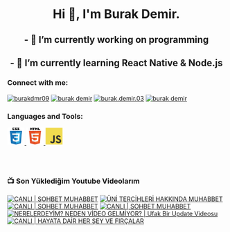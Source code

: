 <h1 align="center">Hi 👋, I'm Burak Demir.</h1>
<h2 align="center">- 🔭 I’m currently working on programming</h2>
<h2 align="center">- 🌱 I’m currently learning React Native & Node.js</h2>

<h3 align="left">Connect with me:</h3>
<p align="left">
<a href="https://twitter.com/burakdmr09" target="blank"><img align="center" src="https://raw.githubusercontent.com/rahuldkjain/github-profile-readme-generator/master/src/images/icons/Social/twitter.svg" alt="burakdmr09" height="30" width="40" /></a>
<a href="https://linkedin.com/in/burak-demir-8a5410189/" target="blank"><img align="center" src="https://raw.githubusercontent.com/rahuldkjain/github-profile-readme-generator/master/src/images/icons/Social/linked-in-alt.svg" alt="burak demir" height="30" width="40" /></a>
<a href="https://www.instagram.com/burakdmr.dev/" target="blank"><img align="center" src="https://raw.githubusercontent.com/rahuldkjain/github-profile-readme-generator/master/src/images/icons/Social/instagram.svg" alt="burak.demir.03" height="30" width="40" /></a>
<a href="https://www.youtube.com/channel/UCDdNshkQY13SfUZh4JgkcQg" target="blank"><img align="center" src="https://raw.githubusercontent.com/rahuldkjain/github-profile-readme-generator/master/src/images/icons/Social/youtube.svg" alt="burak demir" height="30" width="40" /></a>
</p>

<h3 align="left">Languages and Tools:</h3>
<p align="left"> <a href="https://www.w3schools.com/css/" target="_blank"> <img src="https://raw.githubusercontent.com/devicons/devicon/master/icons/css3/css3-original-wordmark.svg" alt="css3" width="40" height="40"/> </a> <a href="https://www.w3.org/html/" target="_blank"> <img src="https://raw.githubusercontent.com/devicons/devicon/master/icons/html5/html5-original-wordmark.svg" alt="html5" width="40" height="40"/> </a> <a href="https://developer.mozilla.org/en-US/docs/Web/JavaScript" target="_blank"> <img src="https://raw.githubusercontent.com/devicons/devicon/master/icons/javascript/javascript-original.svg" alt="javascript" width="40" height="40"/> </a> </p>
<br />

#

### 📺 Son Yüklediğim Youtube Videolarım

<!-- BEGIN YOUTUBE-CARDS -->
[![CANLI | SOHBET MUHABBET](https://ytcards.demolab.com/?id=aJnfq6IujW0&title=CANLI+%7C+SOHBET+MUHABBET&lang=en&timestamp=1690233760&background_color=%230d1117&title_color=%23ffffff&stats_color=%23dedede&width=250&border_radius=5 "CANLI | SOHBET MUHABBET")](https://www.youtube.com/watch?v=aJnfq6IujW0)
[![ÜNİ TERCİHLERİ HAKKINDA MUHABBET](https://ytcards.demolab.com/?id=IU4MctBP0IU&title=%C3%9CN%C4%B0+TERC%C4%B0HLER%C4%B0+HAKKINDA+MUHABBET&lang=en&timestamp=1690277420&background_color=%230d1117&title_color=%23ffffff&stats_color=%23dedede&width=250&border_radius=5 "ÜNİ TERCİHLERİ HAKKINDA MUHABBET")](https://www.youtube.com/watch?v=IU4MctBP0IU)
[![CANLI | SOHBET MUHABBET](https://ytcards.demolab.com/?id=CLvCXat1pAE&title=CANLI+%7C+SOHBET+MUHABBET&lang=en&timestamp=1689758591&background_color=%230d1117&title_color=%23ffffff&stats_color=%23dedede&width=250&border_radius=5 "CANLI | SOHBET MUHABBET")](https://www.youtube.com/watch?v=CLvCXat1pAE)
[![CANLI | SOHBET MUHABBET](https://ytcards.demolab.com/?id=cUbG-3rGNYc&title=CANLI+%7C+SOHBET+MUHABBET&lang=en&timestamp=1689754439&background_color=%230d1117&title_color=%23ffffff&stats_color=%23dedede&width=250&border_radius=5 "CANLI | SOHBET MUHABBET")](https://www.youtube.com/watch?v=cUbG-3rGNYc)
[![NERELERDEYİM? NEDEN VİDEO GELMİYOR? | Ufak Bir Update Videosu](https://ytcards.demolab.com/?id=44UN78WJt2Q&title=NERELERDEY%C4%B0M%3F+NEDEN+V%C4%B0DEO+GELM%C4%B0YOR%3F+%7C+Ufak+Bir+Update+Videosu&lang=en&timestamp=1689522341&background_color=%230d1117&title_color=%23ffffff&stats_color=%23dedede&width=250&border_radius=5 "NERELERDEYİM? NEDEN VİDEO GELMİYOR? | Ufak Bir Update Videosu")](https://www.youtube.com/watch?v=44UN78WJt2Q)
[![CANLI | HAYATA DAİR HER ŞEY VE FIRÇALAR](https://ytcards.demolab.com/?id=Z65LTu1FPFg&title=CANLI+%7C+HAYATA+DA%C4%B0R+HER+%C5%9EEY+VE+FIR%C3%87ALAR&lang=en&timestamp=1687751321&background_color=%230d1117&title_color=%23ffffff&stats_color=%23dedede&width=250&border_radius=5 "CANLI | HAYATA DAİR HER ŞEY VE FIRÇALAR")](https://www.youtube.com/watch?v=Z65LTu1FPFg)
<!-- END YOUTUBE-CARDS -->

<!--
**burakndmr/burakndmr** is a ✨ _special_ ✨ repository because its `README.md` (this file) appears on your GitHub profile.

Here are some ideas to get you started:


- 🌱 I’m currently learning ...
- 👯 I’m looking to collaborate on ...
- 🤔 I’m looking for help with ...
- 💬 Ask me about ...
- 📫 How to reach me: ...
- 😄 Pronouns: ...
- ⚡ Fun fact: ...
-->
